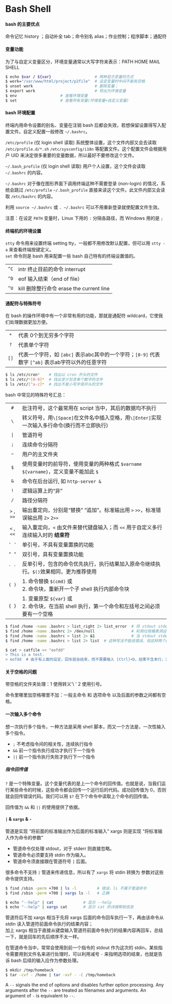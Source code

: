 # Bash Shell 

#### bash 的主要优点

命令记忆 history ；自动补全 tab；命令别名 alias；作业控制；程序脚本；通配符

#### 变量功能

为了与自定义变量区分，环境变量通常以大写字符来表示：PATH HOME MAIL SHELL

```bash
$ echo $var / ${var}                   # 两种显示变量的方式
$ work="/var/www/html/project/p2file"  # 设定变量时中间不能有空格
$ unset work                           # 删除变量；
$ export work                          # 导出为环境变量
$ env                   # 查看环境变量
$ set                   # 查看所有变量(环境变量+自定义变量)
```

#### bash 环境配置

终端内用命令设置的别名、变量在注销 bash 后都会失效，若想保留设置得写入配置文件。自定义配置一般修改 `~/.bashrc`。

`/etc/profile` (仅 login shell 读取) 系统整体设置，这个文件内部又会去读取 `/etc/profile.d/*.sh` `/etc/sysconfig/i18n` 等配置文件。这个配置文件会根据用户 UID 来决定很多重要的变量数据，所以最好不要修改这个文件。

`~/.bash_profile` (仅 login shell 读取) 用户个人设置，这个文件会读取 `~/.bashrc` 的内容。

`~/.bashrc` 对于像在图形界面下调用终端这种不需要登录 (non-login) 的情况，系统会跳过 `/etc/profile` `~/.bash_profile` 直接来读这个文件。此文件内部又会读取 `/etc/bashrc` 的内容。

利用 `source ~/.bashrc` 或 `. ~/.bashrc` 可以不用重新登录就使配置文件生效。

注意：在设定 `PATH` 变量时，Linux 下用的 `:` 分隔各路径，而 Windows 用的是 `;`

#### 终端机的环境设置

`stty` 命令用来设置终端 setting tty，一般都不用修改默认配置，但可以用 `stty -a` 来查看终端按键定义。  
`set` 命令则是 bash 用来配置一些 bash 自己特有的终端设置值的。

| | |
|:-----:|--------------------------------------------
| `^C`  | intr 终止目前的命令 interrupt
| `^D`  | eof 输入结束（end of file）
| `^U`  | kill 删除整行命令 erase the current line

#### 通配符与特殊符号

在 bash 的操作环境中有一个非常有用的功能，那就是通配符 wildcard，它使我们处理数据更加方便。

| | |
|:------:|----------------------------------------------------------------------------------------
| `*`    | 代表 0个到无穷多个字符
| `?`    | 代表单个字符
| `[]`   | 代表一个字符，如 `[abc]` 表示abc其中的一个字符；`[0-9]` 代表数字 `[^ab]` 表示ab字符以外的任意字符

```bash
$ ls /etc/cron*    # 找出以 cron 开头的文件
$ ls /etc/*[0-9]*  # 找出至少包含单个数字的文件
$ ls /etc/[^a-z]*  # 找出不是小写字母开头的文件
```

bash 中常见的特殊符号汇总：

| | |
|:------:|---------------------------------------------------------------------------------------------
| `#`    | 批注符号，这个最常用在 script 当中，其后的数据均不执行
| `\`    | 转义符号，用`\[Space]`在文件名中插入空格，用`\[Enter]`实现一次输入多行命令(换行而不立即执行)
| <code> &#124; </code> | 管道符号
| `;`    | 连续命令分隔符
| <code> ~ </code>      | 用户的主文件夹
| `$`    | 使用变量时的前导符，使用变量的两种格式 `$varname` `${varname}`，定义变量不能加此 `$`
| `&`    | 命令在后台运行, 如 `http-server &`
| `!`    | 逻辑运算上的“非”
| `/`    | 路径分隔符
| `>` , `>>`  | 输出重定向，分别是“替换” “追加”。标准输出用 `>` `>>`，标准错误输出用 `2>` `2>>`
| `<` , `<<`  | 输入重定向，`<` 由文件来替代键盘输入；而 `<<` 用于自定义多行连续输入时的 **结束符**
| `' '`  | 单引号，不具有变量置换的功能
| `" "`  | 双引号，具有变量置换功能
| `` ` ` ``   | 反单引号，包含的命令优先执行，执行结果加入原命令继续执行。`$()`效果相同，更为推荐使用
| `( )`  | 1. 命令替换 `$(cmd)` 或<br> 2. 命令块，重新开一个子 shell 执行内部命令块
| `{ }`  | 1. 变量原型 `${var}` 或<br> 2. 命令块，在当前 shell 执行，第一个命令和左括号之间必须要有一个空格

```bash
$ find /home -name .bashrc > list_right 2> list_error  # 将 stdout stderr 分别存到不同文件
$ find /home -name .bashrc 2> /dev/null                # 利用垃圾桶黑洞设备将错误信息丢弃(不显示错误信息)
$ find /home -name .bashrc > list 2> &1                # 当 stdout stderr 输出到同一个文件时应该这么写
$ find /home -name .bashrc > list 2> list  # 这种写法不能说错误，但这样两个数据流同时往一个文件写会造成顺序错乱

$ cat > catfile << "eofdd"
> This is a test.
> eofdd  # 由于有上面的设定，回车就会结束，而不需要输入 [Ctrl]+D，结果不含本行，注意，如果前面有空格则无效
```

#### 关于空格的问题

带空格的文件夹处理：1 使用转义'\ ' 2 使用引号。

命令里哪里加空格哪里不加：一般主命令 和 选项命令 以及后面的参数之间都有空格。

#### 一次输入多个命令

想一次执行多个指令，一种方法是采用 shell 脚本，而又一个方法是，一次性输入多个指令。

* `;` 不考虑指令间的相关性，连续执行指令
* `&&` 前一个指令执行成功才执行下一个指令
* `||` 前一个指令执行失败才执行下一个指令

##### 指令回传值

`?` 是一个特殊变量。这个变量代表的是上一个命令的回传值。也就是说，当我们运行某些命令的时候，这些命令都会回传一个运行后的代码。成功回传值为 0，否则就会回传错误代码。我们可以用 `$?` 在下个命令中读取上个命令的回传值。

回传值为 `&&` 和 `||` 的使用提供了依据。

#### `|` & `xargs` & `-`

管道是实现 “将前面的标准输出作为后面的标准输入” xargs 则是实现 “将标准输入作为命令的参数”

* 管道命令仅处理 stdout，对于 stderr 则直接忽略。
* 管道命令必须要支持 stdin 作为输入。
* 管道命令须直接跟在管道符号 `|` 后面。

很多命令不支持 `|` 管道来传递信息，所以有了 `xargs` 将 stdin 转换为 参数对这些命令提供支持。

```bash
$ find /sbin -perm +700 | ls -l         # 错误，ls 不属于管道命令
$ find /sbin -perm +700 | xargs ls -l   # 正确

$ echo "--help" | cat             # 显示 --help
$ echo "--help" | xargs cat       # 显示 cat 的详细帮助信息
```

管道符后不加 xargs 相当于先将 xargs 后面的命令回车执行一下，再由该命令从 stdin 读入管道符前面命令执行的结果内容；   
加上 xargs 相当于直接从键盘输入管道符前面命令执行的结果内容再回车，总结一下，就是回车的先后顺序不太一样。

在管道命令当中，常常会使用到前一个指令的 stdout 作为这次的 stdin，某些指令需要用到文件名来进行处理时，可以利用减号 `-` 来指明选项的结束，也就是告诉 bash 后续的输入应作为参数处理。

```bash
$ mkdir /tmp/homeback
$ tar -cvf - /home | tar -xvf - -C /tmp/homeback
```

A `--` signals the end of options and disables further option processing. Any arguments after the `--` are treated as filenames and arguments. An argument of `-` is equivalent to `--`.
